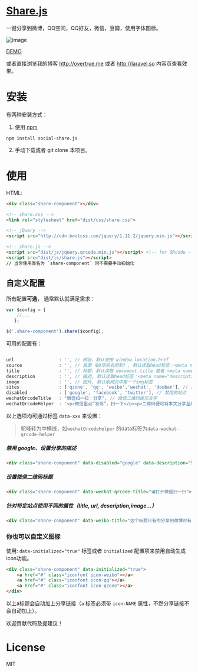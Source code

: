 [Share.js](http://overtrue.me/share.js/)
===

一键分享到微博，QQ空间，QQ好友，微信，豆瓣，使用字体图标。

![image](https://cloud.githubusercontent.com/assets/1472352/11419582/4c7ff370-9463-11e5-8b83-356940a2824e.png)

[DEMO](http://overtrue.me/share.js/)

或者直接浏览我的博客 http://overtrue.me 或者 http://laravel.so 内容页查看效果。

# 安装

有两种安装方式：

1. 使用 [npm](https://npmjs.com)

```shell
npm install social-share.js
```

2. 手动下载或者 git clone 本项目。

# 使用


HTML:

```html
<div class="share-component"></div>

<!-- share.css -->
<link rel="stylesheet" href="dist/css/share.css">

<!-- jQuery -->
<script src="http://cdn.bootcss.com/jquery/1.11.2/jquery.min.js"></script>

<!-- share.js -->
<script src="dist/js/jquery.qrcode.min.js"></script> <!-- for QRcode -->
<script src="dist/js/share.js"></script>
// 当你使用类名为 `share-component` 时不需要手动初始化
```

## 自定义配置

所有配置**可选**， 通常默认就满足需求：

```js
var $config = {
	//...
   };

$('.share-component').share($config);
```

可用的配置有：

```js

url                 : '', // 网址，默认使用 window.location.href
source              : '', // 来源（QQ空间会用到）, 默认读取head标签：<meta name="site" content="http://overtrue" />
title               : '', // 标题，默认读取 document.title 或者 <meta name="title" content="share.js" />
description         : '', // 描述, 默认读取head标签：<meta name="description" content="PHP弱类型的实现原理分析" />
image               : '', // 图片, 默认取网页中第一个img标签
sites               : ['qzone', 'qq', 'weibo','wechat', 'douban'], // 启用的站点
disabled            : ['google', 'facebook', 'twitter'], // 禁用的站点
wechatQrcodeTitle   : "微信扫一扫：分享", // 微信二维码提示文字
wechatQrcodeHelper  : '<p>微信里点“发现”，扫一下</p><p>二维码便可将本文分享至朋友圈。</p>',
```

以上选项均可通过标签 `data-xxx` 来设置：

> 驼峰转为中横线，如`wechatQrcodeHelper` 的data标签为`data-wechat-qrcode-helper`

##### 禁用 google、设置分享的描述

```html
<div class="share-component" data-disabled="google" data-description="Share.js - 一键分享到微博，QQ空间，腾讯微博，人人，豆瓣"></div>
```

##### 设置微信二维码标题

```html
<div class="share-component" data-wechat-qrcode-title="请打开微信扫一扫"></div>
```

##### 针对特定站点使用不同的属性（title, url, description,image...）

```html
<div class="share-component" data-weibo-title="这个标题只有的分享到微博时有用，其它标题为全局标题" data-qq-title="分享到QQ时用此标题"></div>
```

### 你也可以自定义图标

使用: `data-initialized="true"` 标签或者 `initialized` 配置项来禁用自动生成icon功能。

```html
<div class="share-component" data-initialized="true">
    <a href="#" class="iconfont icon-weibo"></a>
    <a href="#" class="iconfont icon-qq"></a>
    <a href="#" class="iconfont icon-qzone"></a>
</div>
```
以上a标题会自动加上分享链接（`a` 标签必须带 `icon-NAME` 属性，不然分享链接不会自动加上）。

欢迎贡献代码及提建议！

# License

 MIT


